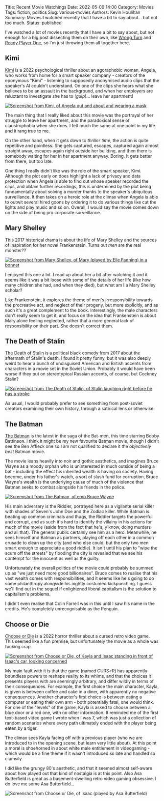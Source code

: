 Title: Recent Movie Watchings
Date: 2022-05-09 14:00
Category: Movies
Tags: fiction, politics
Slug: various-movies
Authors: Kevin Houlihan
Summary: Movies I watched recently that I have a bit to say about... but not too much.
Status: published

I've watched a lot of movies recently that I have a bit to say about, but not enough for a big post dissecting them on their own, like [Wrong Turn]({filename}/wrong-turn.md)  and [Ready Player One]({filename}/cybercentrism.md), so I'm just throwing them all together here.

## Kimi

[Kimi](https://www.imdb.com/title/tt14128670/?ref_=fn_al_tt_1) is a 2022 psychological thriller about an agoraphobic woman, Angela, who works from home for a smart speaker company - creators of the eponymous "Kimi" - listening to supposedly anonymised audio clips that the speaker's AI couldn't understand. On one of the clips she hears what she believes to be an assault in the background, and when her employers are reluctant to investigate she has to (*gulp*)... leave her apartment!

[![Screenshot from Kimi, of Angela out and about and wearing a mask]({static}/images/various-movies/kimi.jpg "First movie I've seen set during the pandemic!")](https://www.imdb.com/title/tt14128670/?ref_=fn_al_tt_1 "First movie I've seen set during the pandemic!")

The main thing that I really liked about this movie was the portrayal of her struggle to leave her apartment, and the paradoxical sense of claustrophobia when she does. I felt much the same at one point in my life and it rang true to me.

On the other hand, when it gets down to *thriller time*, the action is quite repetitive and pointless. She gets captured, escapes, captured again almost straight away, escapes again right outside her building, and then there is somebody waiting for her in her apartment anyway. Boring. It gets better from there, but too late.

One thing I really didn't like was the role of the smart speaker, Kimi. Although the plot early on does highlight a lack of privacy and data protection when Angela is able to find out whose speaker recorded the clips, and obtain further recordings, this is undermined by the plot being fundamentally about solving a murder thanks to the speaker's ubiquitous surveillance. It then takes on a heroic role at the climax when Angela is able to outwit several hired goons by ordering it to do various things like cut the lights and play music and so on. Overall, I would say the movie comes down on the side of being pro corporate surveillance.

## Mary Shelley

[This 2017 historical drama](https://www.imdb.com/title/tt3906082/?ref_=nv_sr_srsg_2) is about the life of Mary Shelley and the sources of inspiration for her novel Frankenstein. Turns out *men* are the real monster??

[![Screenshot from Mary Shelley, of Mary (played by Elle Fanning) in a bonnet]({static}/images/various-movies/Mary-Shelley.jpg "[Stares motherfuckerly]")](https://www.imdb.com/title/tt3906082/?ref_=nv_sr_srsg_2 "[Stares motherfuckerly]")

I enjoyed this one a lot. I read up about her a bit after watching it and it seems like it was a bit loose with some of the details of her life (like how many children she had, and when they died), but what am I a Mary Shelley scholar?

Like Frankenstein, it explores the theme of men's irresponsibility towards the procreative act, and neglect of their progeny, but more explicitly, and as such it's a great complement to the book. Interestingly, the male characters don't really seem to get it, and focus on the idea that Frankenstein is about Mary alone feeling neglected, rather that a more general lack of responsibility on their part. She doesn't correct them.

## The Death of Stalin

[The Death of Stalin](https://www.imdb.com/title/tt4686844/?ref_=fn_al_tt_1) is a political black comedy from 2017 about the aftermath of Stalin's death. I found it pretty funny, but it was also deeply weird to hear a bunch of undisguised American and British accents from characters in a movie set in the Soviet Union. Probably it would have been worse if they put on stereotypical Russian accents, of course, but Cockney Stalin?

[![Screenshot from The Death of Stalin, of Stalin laughing right before he has a stroke]({static}/images/various-movies/Stalin.jpg "Cockney Stalin?? Ridiculous!")](https://www.imdb.com/title/tt4686844/?ref_=fn_al_tt_1 "Cockney Stalin?? Ridiculous!")

As usual, I would probably prefer to see something from post-soviet creators examining their own history, through a satirical lens or otherwise.

## The Batman

[The Batman](https://www.imdb.com/title/tt1877830/?ref_=nv_sr_srsg_0) is the latest in the saga of the Bat-men, this time starring Bobby Battinson. I think it might be my new favourite Batman movie, though I didn't see the Ben Affleck one so I am not qualified to declare it the *objectively best* Batman movie.

The movie leans heavily into noir and gothic aesthetics, and imagines Bruce Wayne as a moody orphan who is uninterested in much outside of being a bat - including the effect his inherited wealth is having on society. Having become, under his father's watch, a sort of slush fund for corruption, Bruce Wayne's wealth is the underlying cause of much of the violence that Batman seeks to combat alongside his friends in the police.

[![Screenshot from The Batman, of emo Bruce Wayne]({static}/images/various-movies/batman.jpeg "Emomelon Wayne")](https://www.imdb.com/title/tt1877830/?ref_=nv_sr_srsg_0 "Emomelon Wayne")

His main adversary is the Riddler, portrayed here as a vigilante serial killer with shades of Seven's John Doe and the Zodiac killer. While Batman is beating up common criminals and thugs, the Riddler targets the powerful and corrupt, and as such it's hard to identify the villainy in his actions for much of the movie (aside from the fact that he's, y'know, doing murders and all that). The general public certainly see him as a hero. Meanwhile, he sees himself and Batman as partners, playing off each other in a common crusade to clean up the city (and who else could, but the only two men smart enough to appreciate a good riddle). It isn't until his plan to "wipe the scum off the streets" by flooding the city is revealed that we see his contempt for the innocent as well as the guilty.

Unfortunately the overall politics of the movie could probably be summed up as "we just need more good billionaires". Bruce comes to realise that his vast wealth comes with responsibilities, and it seems like he's going to do some philanthropy alongside his nightly costumed kickpunching. I guess we'll find out in the sequel if enlightened liberal capitalism is the solution to capitalism's problems.

I didn't even realise that Colin Farrell was in this until I saw his name in the credits. He's completely unrecognisable as the Penguin.

## Choose or Die

[Choose or Die](https://www.imdb.com/title/tt11514780/?ref_=fn_al_tt_1) is a 2022 horror thriller about a cursed retro video game. This seemed like a fun premise, but unfortunately the movie as a whole was fucking crap.

[![Screenshot from Choose or Die, of Kayla and Isaac standing in front of Isaac's car, looking concerned]({static}/images/various-movies/cod.jpg "There was a pixel art sequence leading up to this scene, out of nowhere")](https://www.imdb.com/title/tt11514780/?ref_=fn_al_tt_1 "There was a pixel art sequence leading up to this scene, out of nowhere")

My main fault with it is that the game (named CURS>R) has apparently boundless powers to reshape reality to its whims, and that the choices it presents players with are seemingly arbitrary, and differ wildly in terms of their consequences. For example, the first choice the main character, Kayla, is given is between coffee and cake in a diner, with apparently no negative consequences. Another character's first choice is between eating a computer or eating their own arm - both potentially fatal, one would think. For one of the "levels" of the game, Kayla is asked to choose between a blue door or a red one, with no other information. It reminded me of the first text-based video game I wrote when I was 7, which was just a collection of random scenarios where every path ultimately ended with the player being eaten by a tiger.

The climax sees Kayla facing off with a previous player (who we are introduced to in the opening scene, but learn very little about). At this point a moral is shoehorned in about white male entitlement in videogaming - which would be a fine theme if it wasn't introduced so late and handled so clumsily.

I did like the grungy 80's aesthetic, and that it seemed almost self-aware about how played out that kind of nostalgia is at this point. Also Asa Butterfield is great as a basement-dwelling retro video gaming obsessive. I do love me some Asa Butterfield...

![Screenshot from Choose or Die, of Isaac (played by Asa Butterfield)]({static}/images/various-movies/asa.jpg "Buttery good")
